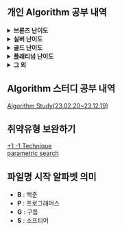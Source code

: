## 개인 Algorithm 공부 내역
<details>
<summary> <b>브론즈 난이도</b> </summary>

|                          문제명(링크)                           | 난이도 |      유형      |                          비고                           |
|:----------------------------------------------------------:|:---:|:------------:|:-----------------------------------------------------:|
|    [최대공약수와 최소공배수](https://www.acmicpc.net/problem/2609)    | B1  |      수학      |     [대회 문제](https://www.acmicpc.net/category/74)      |
|         [평균](https://www.acmicpc.net/problem/1546)         | B1  |   수학, 사칙연산   |                                                       |
|      [Hashing](https://www.acmicpc.net/problem/15829)      | B2  | 구현, 문자열, 해싱  |     [대회 문제](https://www.acmicpc.net/category/701)     |
|      [ACM 호텔](https://www.acmicpc.net/problem/10250)       | B3  | 수학, 구현, 사칙연산 | [대회 문제](https://www.acmicpc.net/category/detail/1283) |
|    [Since 1973](https://www.acmicpc.net/problem/28135)     | B3  | 수학, 구현, 사칙연산 |     [대회 문제](https://www.acmicpc.net/category/848)     |
|        [최댓값](https://www.acmicpc.net/problem/2562)         | B3  |      구현      |     [대회 문제](https://www.acmicpc.net/category/68)     |
|      [DKSH 찾기](https://www.acmicpc.net/problem/29766)      | B4  |   구현, 문자열    | [대회 문제](https://www.acmicpc.net/category/detail/3869) |
|     [Archivist](https://www.acmicpc.net/problem/28454)     | B4  |      구현      | [대회 문제](https://www.acmicpc.net/category/detail/2348) |
| [Goodbye, Code Jam](https://www.acmicpc.net/problem/29738) | B4  |      구현      | [대회 문제](https://www.acmicpc.net/category/detail/3876) |
|        [모비스](https://www.acmicpc.net/problem/28074)        | B4  |   구현, 문자열    |     [대회 문제](https://www.acmicpc.net/category/846)     |
|      [A+B -7](https://www.acmicpc.net/problem/11021)       | B5  | 수학, 구현, 사칙연산 |                                                       |
|        [AxB](https://www.acmicpc.net/problem/10998)        | B5  | 수학, 구현, 사칙연산 |                                                       |
|      [두 수 비교하기](https://www.acmicpc.net/problem/1330)      | B5  |      구현      |                                                       |
|     [2023 밈 투표](https://www.acmicpc.net/problem/29731)     | B5  |   구현, 문자열    | [대회 문제](https://www.acmicpc.net/category/detail/3876) |
|      [A+B -4](https://www.acmicpc.net/problem/10951)       | B5  | 수학, 구현, 사칙연산 |                                                       |
|        [A+B](https://www.acmicpc.net/problem/1000)         | B5  | 수학, 구현, 사칙연산 |                                                       |
|        [A-B](https://www.acmicpc.net/problem/1001)         | B5  | 수학, 구현, 사칙연산 |                                                       |
|        [A/B](https://www.acmicpc.net/problem/1008)         | B5  | 수학, 구현, 사칙연산 |                                                       |
|      [Lucky 7](https://www.acmicpc.net/problem/30224)      | B5  |    수학, 구현    | [대회 문제](https://www.acmicpc.net/category/detail/3975) |

</details>

<details>
<summary> <b>실버 난이도</b> </summary>

|                         문제명(링크)                         | 난이도 |        유형        |                          비고                           |
|:-------------------------------------------------------:|:---:|:----------------:|:-----------------------------------------------------:|
|    [1로 만들기2](https://www.acmicpc.net/problem/12852)     | S1  |    DP, Graph     |                                                       |
|      [INK](https://www.acmicpc.net/problem/30036)       | S1  |    구현, 시뮬레이션     | [대회 문제](https://www.acmicpc.net/category/detail/3910) |
|     [나무 자르기](https://www.acmicpc.net/problem/2805)     | S2  | 이분 탐색, 매개 변수 탐색  | [대회 문제](https://www.acmicpc.net/category/detail/72) |
|    [DFS와 BFS](https://www.acmicpc.net/problem/1260)     | S2  |       그래프        |                                                       |
|     [1로 만들기](https://www.acmicpc.net/problem/1463)      | S3  |        DP        |                                                       |
|    [2xn 타일링](https://www.acmicpc.net/problem/11726)     | S3  |        DP        |                                                       |
|    [2xn 타일링2](https://www.acmicpc.net/problem/11727)    | S3  |        DP        |                                                       |
|    [1,2,3 더하기](https://www.acmicpc.net/problem/9095)    | S3  |       그리디        | [대회 문제](https://www.acmicpc.net/category/detail/884)  |
|       [30](https://www.acmicpc.net/problem/10610)       | S4  | 수학, 그리디, 정렬, 문자열 | [대회 문제](https://www.acmicpc.net/category/detail/1322) |
|      [ATM](https://www.acmicpc.net/problem/11399)       | S4  |     그리디, 정렬      |                                                       |
|    [2차원 배열의 합](https://www.acmicpc.net/problem/2167)    | S5  |     구현, 누적합      |                                                       |
|      [BABBA](https://www.acmicpc.net/problem/9625)      | S5  |        DP        |                                                       |
|      [D-Day](https://www.acmicpc.net/problem/1308)      | S5  |        구현        |                                                       |
|      [거스름돈](https://www.acmicpc.net/problem/14916)      | S5  |    수학,그리디, DP    |     [대회 문제](https://www.acmicpc.net/category/788)     |
| [Array Rotation](https://www.acmicpc.net/problem/28456) | S5  |    구현, 시뮬레이션     | [대회 문제](https://www.acmicpc.net/category/detail/3675) |

</details>

<details>
<summary> <b>골드 난이도</b> </summary>

|                               문제명(링크)                                | 난이도 |       유형        |                      비고                       |
|:--------------------------------------------------------------------:|:---:|:---------------:|:---------------------------------------------:|
|         [GCD(n, k)=1](https://www.acmicpc.net/problem/11689)         | G1  |       수학        |                                               |
|            [K번째 수](https://www.acmicpc.net/problem/1300)             | G1  | 이분 탐색, 매개 변수 탐색 |                                               |
|            [LCS 2](https://www.acmicpc.net/problem/9252)             | G4  |       DP        |                                               |
|            [A와 B](https://www.acmicpc.net/problem/12904)             | G5  |  구현, 그리디, 문자열   |                                               |
|             [CCW](https://www.acmicpc.net/problem/11758)             | G5  |       기하학       |                                               |
| [Fly me to the Alpha Centauri](https://www.acmicpc.net/problem/1011) | G5  |       수학        |                                               |
|             [LCS](https://www.acmicpc.net/problem/9251)              | G5  |     DP,문자열      |                                               |
|      [MooTube (Silver)](https://www.acmicpc.net/problem/15591)       | G5  |       그래프       | [대회 문제](https://www.acmicpc.net/category/415) |

</details>

<details>
<summary> <b>플래티넘 난이도</b> </summary>

| 문제명(링크) | 난이도 | 유형 | 비고 |
|:-------:|:---:|:--:|:--:|
|    -    |  -  | -  | -  |


</details>

<details>
<summary> <b>그 외</b> </summary>

|                                  문제명(링크)                                   | 난이도 | 유형  |                          비고                           |
|:--------------------------------------------------------------------------:|:---:|:---:|:-----------------------------------------------------:|
|                                  1이 될 때까지                                  |  -  | 그리디 |                                                       |
| [h-index](https://school.programmers.co.kr/learn/courses/30/lessons/42747) |  -  | 정렬  |                                                       |
|                                  DFS_BFS                                   |  -  | 그래프 |                                                       |

</details>

## Algorithm 스터디 공부 내역
[Algorithm Study(23.02.20~23.12.19)](https://github.com/Algorithm-Study/Algorithm)

## 취약유형 보완하기
[+1 -1 Technique](https://www.codetree.ai/landing/level-test/5297/result/4?started=true&innerIdx=0)  
[parametric search](https://www.codetree.ai/landing/level-test/6652/result/4?started=true&innerIdx=0)

## 파일명 시작 알파벳 의미
- **B** : 백준
- **P** : 프로그래머스
- **G** : 구름
- **S** : 소프티어